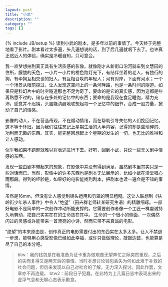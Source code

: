 ```yaml
---
layout: post
title: "小武"
description: ""
category: ""
tags: []
---
```

{% include JB/setup %}
读到小武的剧本，是多年以前的事情了。今天终于完整地看了影片。剧本看过太多遍，头几遍想说的话，到了后几遍就咽下去了。也许真正贴近人的体验，确实是冷暖自知，只可意会。

我一直梦想拍到真正具有生活质感的影像。就像刚才从新街口沿河骑车到文慧园的住所，朦胧的天色，一小片一小片的橙色路灯光下，有结伴坐着的老人，有独行的狗，有牵狗互相交谈的妇人，有互相召唤的年轻人；河有对岸，下面有河水；一个一个场景从眼前掠过，让人发现这空间上的一条河畔路，也是一条时间的隧道。如果只是科幻片中的时空隧道那也不足为奇了，要命的是它的真实感，因为这都是些再熟悉不过的，储存在多处的记忆中的东西；要命的是我现在食足睡饱，精力充沛，感觉并不迟钝，头脑能清醒地联想起每一个记忆中的细节，合成一股力量，掀动了自己的情感。

影像的动人，不在营造奇观，不在煽动情绪，而在帮助引导失忆的人们挽回记忆。这不等于怀旧。因为我们往往忘记上星期生活的大半内容，记得的却是些琐碎的、功利而无趣的东西。其实，能完整回想起上个星期的发生的一切，也无比的难得和让人感动。

似乎我如果不跑题就难以将表述进行下去。好吧，回到小武，只说一些无关剧中情感的东西。

发现一些由剧本带起来的想象，在影像中并没有得到满足，虽然剧本里其实只是一些对话而已。当然，影像中的许多东西也是剧本无法展示的，比如小武在澡堂唱心雨那段。得到的经验是，如果好的电影能找到剧本，把剧本也读一遍会是不错的事情。

虽然是16mm，但没有让人感觉到镜头运用和剪辑的明显粗糙。这让人联想到《牯岭街少年杀人事件》中令人“绝望”（田卉群老师转某研究生语）的精雕细琢。一部好电影不是简单的一次创作冲动所能支撑的。它需要创作者像一个工匠一样虔诚持久地劳动，把自己实实在在的生命放在其中。
生命的一个很小的侧面，一次偶然闪过的灵感或许能带来一首漂亮的小诗，然而它带不来真诚的电影。

“绝望”的本来原由是，创作真正的电影需要付出的东西实在太多太多。让人不禁退一步想，能够用心感受影像已经如此幸福，或许只做做理论，敲敲边鼓，也能算是尽了自己的本分吧。

> btw：我的钱包是在我准备为证卡重办做艰苦无望奔忙之际突然重现，之后的失而复得又是两天后的事情。当时本想讨论钱包丢失为何如此难于补救的社会问题，但后来发现以自己对社会的了解，无力深入探讨。因此作罢，文章亦不再连载。
> btw2：前段日子犯蠢，在此特为上几篇日志中表现出来的虚浮气息和无聊心态表示歉意。